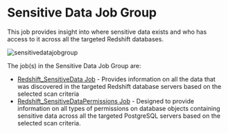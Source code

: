 # Sensitive Data Job Group

This job provides insight into where sensitive data exists and who has access to it across all the
targeted Redshift databases.

![sensitivedatajobgroup](/img/versioned_docs/accessanalyzer_11.6/accessanalyzer/solutions/databases/postgresql/sensitivedata/sensitivedatajobgroup.webp)

The job(s) in the Sensitive Data Job Group are:

- [Redshift_SensitiveData Job](/docs/accessanalyzer/11.6/solutions/databases/redshift/sensitive_data/redshift_sensitivedata.md) -
  Provides information on all the data that was discovered in the targeted Redshift database servers
  based on the selected scan criteria
- [Redshift_SensitiveDataPermissions Job](/docs/accessanalyzer/11.6/solutions/databases/redshift/sensitive_data/redshift_sensitivedatapermissions.md) -
  Designed to provide information on all types of permissions on database objects containing
  sensitive data across all the targeted PostgreSQL servers based on the selected scan criteria.
